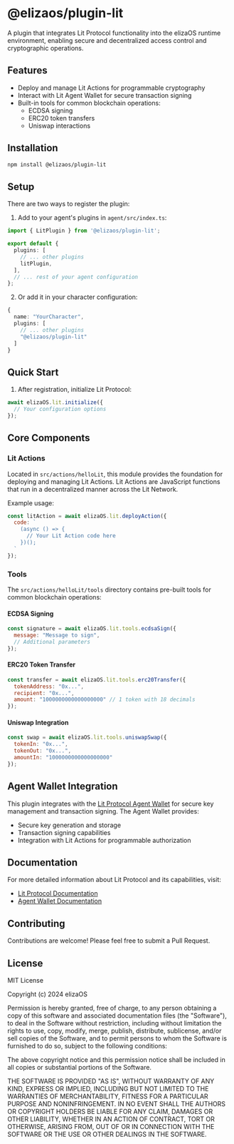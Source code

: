 # @elizaos/plugin-lit

A plugin that integrates Lit Protocol functionality into the elizaOS runtime environment, enabling secure and decentralized access control and cryptographic operations.

## Features

- Deploy and manage Lit Actions for programmable cryptography
- Interact with Lit Agent Wallet for secure transaction signing
- Built-in tools for common blockchain operations:
  - ECDSA signing
  - ERC20 token transfers
  - Uniswap interactions

## Installation

```bash
npm install @elizaos/plugin-lit
```

## Setup

There are two ways to register the plugin:

1. Add to your agent's plugins in `agent/src/index.ts`:

```typescript
import { LitPlugin } from '@elizaos/plugin-lit';

export default {
  plugins: [
    // ... other plugins
    litPlugin,
  ],
  // ... rest of your agent configuration
};
```

2. Or add it in your character configuration:

```typescript
{
  name: "YourCharacter",
  plugins: [
    // ... other plugins
    "@elizaos/plugin-lit"
  ]
}
```

## Quick Start

1. After registration, initialize Lit Protocol:

```javascript
await elizaOS.lit.initialize({
  // Your configuration options
});
```

## Core Components

### Lit Actions

Located in `src/actions/helloLit`, this module provides the foundation for deploying and managing Lit Actions. Lit Actions are JavaScript functions that run in a decentralized manner across the Lit Network.

Example usage:

```javascript
const litAction = await elizaOS.lit.deployAction({
  code: `
    (async () => {
      // Your Lit Action code here
    })();
  `
});
```

### Tools

The `src/actions/helloLit/tools` directory contains pre-built tools for common blockchain operations:

#### ECDSA Signing
```javascript
const signature = await elizaOS.lit.tools.ecdsaSign({
  message: "Message to sign",
  // Additional parameters
});
```

#### ERC20 Token Transfer
```javascript
const transfer = await elizaOS.lit.tools.erc20Transfer({
  tokenAddress: "0x...",
  recipient: "0x...",
  amount: "1000000000000000000" // 1 token with 18 decimals
});
```

#### Uniswap Integration
```javascript
const swap = await elizaOS.lit.tools.uniswapSwap({
  tokenIn: "0x...",
  tokenOut: "0x...",
  amountIn: "1000000000000000000"
});
```

## Agent Wallet Integration

This plugin integrates with the [Lit Protocol Agent Wallet](https://github.com/LIT-Protocol/agent-wallet) for secure key management and transaction signing. The Agent Wallet provides:

- Secure key generation and storage
- Transaction signing capabilities
- Integration with Lit Actions for programmable authorization

## Documentation

For more detailed information about Lit Protocol and its capabilities, visit:
- [Lit Protocol Documentation](https://developer.litprotocol.com/)
- [Agent Wallet Documentation](https://github.com/LIT-Protocol/agent-wallet)

## Contributing

Contributions are welcome! Please feel free to submit a Pull Request.

## License

MIT License

Copyright (c) 2024 elizaOS

Permission is hereby granted, free of charge, to any person obtaining a copy
of this software and associated documentation files (the "Software"), to deal
in the Software without restriction, including without limitation the rights
to use, copy, modify, merge, publish, distribute, sublicense, and/or sell
copies of the Software, and to permit persons to whom the Software is
furnished to do so, subject to the following conditions:

The above copyright notice and this permission notice shall be included in all
copies or substantial portions of the Software.

THE SOFTWARE IS PROVIDED "AS IS", WITHOUT WARRANTY OF ANY KIND, EXPRESS OR
IMPLIED, INCLUDING BUT NOT LIMITED TO THE WARRANTIES OF MERCHANTABILITY,
FITNESS FOR A PARTICULAR PURPOSE AND NONINFRINGEMENT. IN NO EVENT SHALL THE
AUTHORS OR COPYRIGHT HOLDERS BE LIABLE FOR ANY CLAIM, DAMAGES OR OTHER
LIABILITY, WHETHER IN AN ACTION OF CONTRACT, TORT OR OTHERWISE, ARISING FROM,
OUT OF OR IN CONNECTION WITH THE SOFTWARE OR THE USE OR OTHER DEALINGS IN THE
SOFTWARE.
